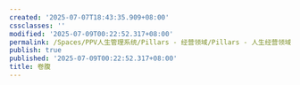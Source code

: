 ```yaml
---
created: '2025-07-07T18:43:35.909+08:00'
cssclasses: ''
modified: '2025-07-09T00:22:52.317+08:00'
permalink: /Spaces/PPV人生管理系统/Pillars - 经营领域/Pillars - 人生经营领域/运动/增肌减脂计划/力量训练动作库/卷腹.md
publish: true
published: '2025-07-09T00:22:52.317+08:00'
title: 卷腹
---
```

